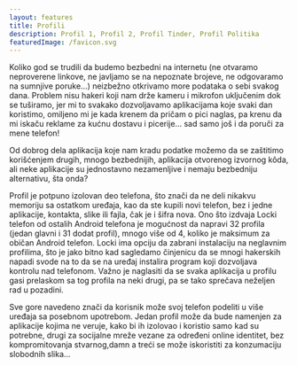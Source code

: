 ```yaml
---
layout: features
title: Profili
description: Profil 1, Profil 2, Profil Tinder, Profil Politika
featuredImage: /favicon.svg
---
```


Koliko god se trudili da budemo bezbedni na internetu (ne otvaramo neproverene linkove, ne javljamo se na nepoznate brojeve, ne odgovaramo na sumnjive poruke...) neizbežno otkrivamo more podataka o sebi svakog dana. Problem nisu hakeri koji nam drže kameru i mikrofon uključenim dok se tuširamo, jer mi to svakako dozvoljavamo aplikacijama koje svaki dan koristimo, omiljeno mi je kada krenem da pričam o pici naglas, pa krenu da mi iskaču reklame za kućnu dostavu i picerije... sad samo još i da poruči za mene telefon!

Od dobrog dela aplikacija koje nam kradu podatke možemo da se zaštitimo korišćenjem drugih, mnogo bezbednijih, aplikacija otvorenog izvornog kôda, ali neke aplikacije su jednostavno nezamenljive i nemaju bezbedniju alternativu, šta onda?

Profil je potpuno izolovan deo telefona, što znači da ne deli nikakvu memoriju sa ostatkom uređaja, kao da ste kupili novi telefon, bez i jedne aplikacije, kontakta, slike ili fajla, čak je i šifra nova. Ono što izdvaja Locki telefon od ostalih Android telefona je mogućnost da napravi 32 profila (jedan glavni i 31 dodat profil), mnogo više od 4, koliko je maksimum za običan Android telefon. Locki ima opciju da zabrani instalaciju na neglavnim profilima, što je jako bitno kad sagledamo činjenicu da se mnogi hakerskih napadi svode na to da se na uređaj instalira program koji dozvoljava kontrolu nad telefonom. Važno je naglasiti da se svaka aplikacija u profilu gasi prelaskom sa tog profila na neki drugi, pa se tako sprečava neželjen rad u pozadini.

Sve gore navedeno znači da korisnik može svoj telefon podeliti u više uređaja sa posebnom upotrebom. Jedan profil može da bude namenjen za aplikacije kojima ne veruje, kako bi ih izolovao i koristio samo kad su potrebne, drugi za socijalne mreže vezane za određeni online identitet, bez kompromitovanja stvarnog,damn a treći se može iskoristiti za konzumaciju slobodnih slika...
